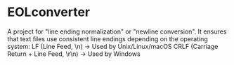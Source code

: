 # EOLconverter
A project for "line ending normalization" or "newline conversion". It ensures that text files use consistent line endings depending on the operating system:      LF (Line Feed, \n) → Used by Unix/Linux/macOS     CRLF (Carriage Return + Line Feed, \r\n) → Used by Windows
